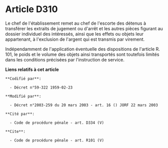 # Article D310

Le chef de l'établissement remet au chef de l'escorte des détenus à transférer les extraits de jugement ou d'arrêt et les
autres pièces figurant au dossier individuel des intéressés, ainsi que les effets ou objets leur appartenant, à l'exclusion
de l'argent qui est transmis par virement. 

Indépendamment de l'application éventuelle des dispositions de l'article R. 101, le poids et le volume des objets ainsi
transportés sont toutefois limités dans les conditions précisées par l'instruction de service.

**Liens relatifs à cet article**

	**Codifié par**:

	  - Décret n°59-322 1959-02-23

	**Modifié par**:

	  - Décret n°2003-259 du 20 mars 2003 - art. 16 () JORF 22 mars 2003

	**Cité par**:

	  - Code de procédure pénale - art. D334 (V)

	**Cite**:

	  - Code de procédure pénale - art. R101 (V)
